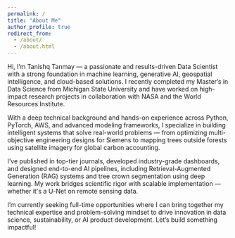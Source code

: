```yaml
---
permalink: /
title: "About Me"
author_profile: true
redirect_from: 
  - /about/
  - /about.html
---
```


Hi, I’m Tanishq Tanmay — a passionate and results-driven Data Scientist with a strong foundation in machine learning, generative AI, geospatial intelligence, and cloud-based solutions. I recently completed my Master’s in Data Science from Michigan State University and have worked on high-impact research projects in collaboration with NASA and the World Resources Institute.

With a deep technical background and hands-on experience across Python, PyTorch, AWS, and advanced modeling frameworks, I specialize in building intelligent systems that solve real-world problems — from optimizing multi-objective engineering designs for Siemens to mapping trees outside forests using satellite imagery for global carbon accounting.

I’ve published in top-tier journals, developed industry-grade dashboards, and designed end-to-end AI pipelines, including Retrieval-Augmented Generation (RAG) systems and tree crown segmentation using deep learning. My work bridges scientific rigor with scalable implementation — whether it's a U-Net on remote sensing data.

I’m currently seeking full-time opportunities where I can bring together my technical expertise and problem-solving mindset to drive innovation in data science, sustainability, or AI product development. Let’s build something impactful!
